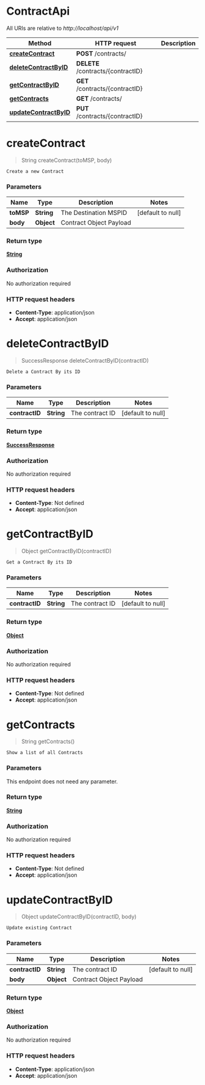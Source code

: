 # ContractApi

All URIs are relative to *http://localhost/api/v1*

Method | HTTP request | Description
------------- | ------------- | -------------
[**createContract**](ContractApi.md#createContract) | **POST** /contracts/ | 
[**deleteContractByID**](ContractApi.md#deleteContractByID) | **DELETE** /contracts/{contractID} | 
[**getContractByID**](ContractApi.md#getContractByID) | **GET** /contracts/{contractID} | 
[**getContracts**](ContractApi.md#getContracts) | **GET** /contracts/ | 
[**updateContractByID**](ContractApi.md#updateContractByID) | **PUT** /contracts/{contractID} | 


<a name="createContract"></a>
# **createContract**
> String createContract(toMSP, body)



    Create a new Contract

### Parameters

Name | Type | Description  | Notes
------------- | ------------- | ------------- | -------------
 **toMSP** | **String**| The Destination MSPID | [default to null]
 **body** | **Object**| Contract Object Payload |

### Return type

[**String**](../Models/string.md)

### Authorization

No authorization required

### HTTP request headers

- **Content-Type**: application/json
- **Accept**: application/json

<a name="deleteContractByID"></a>
# **deleteContractByID**
> SuccessResponse deleteContractByID(contractID)



    Delete a Contract By its ID

### Parameters

Name | Type | Description  | Notes
------------- | ------------- | ------------- | -------------
 **contractID** | **String**| The contract ID | [default to null]

### Return type

[**SuccessResponse**](../Models/SuccessResponse.md)

### Authorization

No authorization required

### HTTP request headers

- **Content-Type**: Not defined
- **Accept**: application/json

<a name="getContractByID"></a>
# **getContractByID**
> Object getContractByID(contractID)



    Get a Contract By its ID

### Parameters

Name | Type | Description  | Notes
------------- | ------------- | ------------- | -------------
 **contractID** | **String**| The contract ID | [default to null]

### Return type

[**Object**](../Models/object.md)

### Authorization

No authorization required

### HTTP request headers

- **Content-Type**: Not defined
- **Accept**: application/json

<a name="getContracts"></a>
# **getContracts**
> String getContracts()



    Show a list of all Contracts

### Parameters
This endpoint does not need any parameter.

### Return type

[**String**](../Models/string.md)

### Authorization

No authorization required

### HTTP request headers

- **Content-Type**: Not defined
- **Accept**: application/json

<a name="updateContractByID"></a>
# **updateContractByID**
> Object updateContractByID(contractID, body)



    Update existing Contract

### Parameters

Name | Type | Description  | Notes
------------- | ------------- | ------------- | -------------
 **contractID** | **String**| The contract ID | [default to null]
 **body** | **Object**| Contract Object Payload |

### Return type

[**Object**](../Models/object.md)

### Authorization

No authorization required

### HTTP request headers

- **Content-Type**: application/json
- **Accept**: application/json


